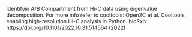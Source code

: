 Identifyin A/B Compartment from Hi-C data using eigenvalue decomposition.
For more info refer to cooltools:
Open2C et al. Cooltools: enabling high-resolution Hi-C analysis in Python. bioRxiv https://doi.org/10.1101/2022.10.31.514564 (2022)
